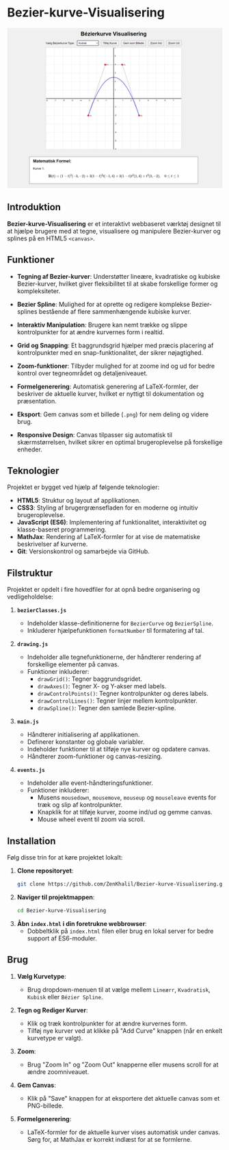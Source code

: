 # Bezier-kurve-Visualisering

![Bezier-kurve-Visualisering Screenshot](image.png)

## Introduktion

**Bezier-kurve-Visualisering** er et interaktivt webbaseret værktøj designet til at hjælpe brugere med at tegne, visualisere og manipulere Bezier-kurver og splines på en HTML5 `<canvas>`. 

## Funktioner

- **Tegning af Bezier-kurver**: Understøtter lineære, kvadratiske og kubiske Bezier-kurver, hvilket giver fleksibilitet til at skabe forskellige former og kompleksiteter.

- **Bezier Spline**: Mulighed for at oprette og redigere komplekse Bezier-splines bestående af flere sammenhængende kubiske kurver.

- **Interaktiv Manipulation**: Brugere kan nemt trække og slippe kontrolpunkter for at ændre kurvernes form i realtid.

- **Grid og Snapping**: Et baggrundsgrid hjælper med præcis placering af kontrolpunkter med en snap-funktionalitet, der sikrer nøjagtighed.

- **Zoom-funktioner**: Tilbyder mulighed for at zoome ind og ud for bedre kontrol over tegneområdet og detaljeniveauet.

- **Formelgenerering**: Automatisk generering af LaTeX-formler, der beskriver de aktuelle kurver, hvilket er nyttigt til dokumentation og præsentation.

- **Eksport**: Gem canvas som et billede (`.png`) for nem deling og videre brug.

- **Responsive Design**: Canvas tilpasser sig automatisk til skærmstørrelsen, hvilket sikrer en optimal brugeroplevelse på forskellige enheder.

## Teknologier

Projektet er bygget ved hjælp af følgende teknologier:

- **HTML5**: Struktur og layout af applikationen.
- **CSS3**: Styling af brugergrænsefladen for en moderne og intuitiv brugeroplevelse.
- **JavaScript (ES6)**: Implementering af funktionalitet, interaktivitet og klasse-baseret programmering.
- **MathJax**: Rendering af LaTeX-formler for at vise de matematiske beskrivelser af kurverne.
- **Git**: Versionskontrol og samarbejde via GitHub.

## Filstruktur

Projektet er opdelt i fire hovedfiler for at opnå bedre organisering og vedligeholdelse:

1. **`bezierClasses.js`**
   - Indeholder klasse-definitionerne for `BezierCurve` og `BezierSpline`.
   - Inkluderer hjælpefunktionen `formatNumber` til formatering af tal.

2. **`drawing.js`**
   - Indeholder alle tegnefunktionerne, der håndterer rendering af forskellige elementer på canvas.
   - Funktioner inkluderer:
     - `drawGrid()`: Tegner baggrundsgridet.
     - `drawAxes()`: Tegner X- og Y-akser med labels.
     - `drawControlPoints()`: Tegner kontrolpunkter og deres labels.
     - `drawControlLines()`: Tegner linjer mellem kontrolpunkter.
     - `drawSpline()`: Tegner den samlede Bezier-spline.

3. **`main.js`**
   - Håndterer initialisering af applikationen.
   - Definerer konstanter og globale variabler.
   - Indeholder funktioner til at tilføje nye kurver og opdatere canvas.
   - Håndterer zoom-funktioner og canvas-resizing.

4. **`events.js`**
   - Indeholder alle event-håndteringsfunktioner.
   - Funktioner inkluderer:
     - Musens `mousedown`, `mousemove`, `mouseup` og `mouseleave` events for træk og slip af kontrolpunkter.
     - Knapklik for at tilføje kurver, zoome ind/ud og gemme canvas.
     - Mouse wheel event til zoom via scroll.

## Installation

Følg disse trin for at køre projektet lokalt:

1. **Clone repositoryet**:
    ```bash
    git clone https://github.com/ZenKhalil/Bezier-kurve-Visualisering.git
    ```
2. **Naviger til projektmappen**:
    ```bash
    cd Bezier-kurve-Visualisering
    ```
3. **Åbn `index.html` i din foretrukne webbrowser**:
    - Dobbeltklik på `index.html` filen eller brug en lokal server for bedre support af ES6-moduler.

## Brug

1. **Vælg Kurvetype**:
   - Brug dropdown-menuen til at vælge mellem `Lineærr`, `Kvadratisk`, `Kubisk` eller `Bézier Spline`.

2. **Tegn og Rediger Kurver**:
   - Klik og træk kontrolpunkter for at ændre kurvernes form.
   - Tilføj nye kurver ved at klikke på "Add Curve" knappen (når en enkelt kurvetype er valgt).

3. **Zoom**:
   - Brug "Zoom In" og "Zoom Out" knapperne eller musens scroll for at ændre zoomniveauet.

4. **Gem Canvas**:
   - Klik på "Save" knappen for at eksportere det aktuelle canvas som et PNG-billede.

5. **Formelgenerering**:
   - LaTeX-formler for de aktuelle kurver vises automatisk under canvas. Sørg for, at MathJax er korrekt indlæst for at se formlerne.


